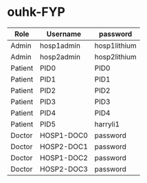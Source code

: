 # ouhk-FYP
Role | Username | password
--- | --- | --- 
Admin | hosp1admin | hosp1lithium
Admin | hosp2admin | hosp2lithium
Patient | PID0 | PID0
Patient | PID1 | PID1
Patient | PID2 | PID2
Patient | PID3 | PID3
Patient | PID4 | PID4
Patient | PID5 | harryli1
Doctor | HOSP1-DOC0 | password
Doctor | HOSP2-DOC1 | password
Doctor | HOSP1-DOC2 | password
Doctor | HOSP2-DOC3 | password


